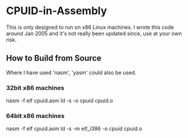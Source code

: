 CPUID-in-Assembly
=================
This is only designed to run on x86 Linux machines. I wrote this code around Jan 2005 and it's not really been updated since, use at your own risk.

How to Build from Source
------------------------
Where I have used 'nasm', 'yasm' could also be used.

### 32bit x86 machines
nasm -f elf cpuid.asm
ld -s -o cpuid cpuid.o

### 64bit x86 machines
nasm -f elf cpuid.asm
ld -s -m elf_i386 -o cpuid cpuid.o
